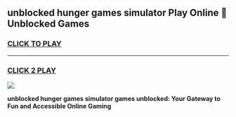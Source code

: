
## unblocked hunger games simulator Play Online 👋 Unblocked Games
<h3>
<a href="https://premium.freeplayer.one?title=unblocked_hunger_games_simulator&ref=19F">CLICK TO PLAY</a></h3>
<hr>

<h3>
<a href="https://premium.freeplayer.one?title=unblocked_hunger_games_simulator&ref=19F">CLICK 2 PLAY</a>
  
</h3>

<a href="https://premium.freeplayer.one?title=unblocked_hunger_games_simulator&ref=19F"><img src="https://clearcache.store/games.png"></a>


**unblocked hunger games simulator games unblocked: Your Gateway to Fun and Accessible Online Gaming**
